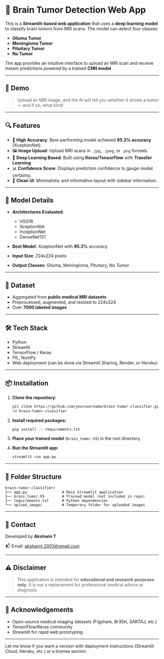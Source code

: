 # 🧠 Brain Tumor Detection Web App

This is a **Streamlit-based web application** that uses a **deep learning model** to classify brain tumors from MRI scans. The model can detect four classes:

* **Glioma Tumor**
* **Meningioma Tumor**
* **Pituitary Tumor**
* **No Tumor**

The app provides an intuitive interface to upload an MRI scan and receive instant predictions powered by a trained **CNN model**.

---

## 🚀 Demo

> Upload an MRI image, and the AI will tell you whether it shows a tumor — and if so, what kind!

---

## 🔍 Features

* 🎯 **High Accuracy**: Best-performing model achieved **95.3% accuracy** (XceptionNet).
* 🖼 **Image Upload**: Upload MRI scans in `.jpg`, `.jpeg`, or `.png` formats.
* 🤖 **Deep Learning Based**: Built using **Keras/TensorFlow** with **Transfer Learning**.
* 📊 **Confidence Score**: Displays prediction confidence to gauge model certainty.
* 📁 **Clean UI**: Minimalistic and informative layout with sidebar information.

---

## 🧠 Model Details

* **Architectures Evaluated**:

  * VGG16
  * XceptionNet
  * InceptionNet
  * DenseNet121
* **Best Model**: XceptionNet with **95.3%** accuracy
* **Input Size**: 224x224 pixels
* **Output Classes**: Glioma, Meningioma, Pituitary, No Tumor

---

## 📂 Dataset

* Aggregated from **public medical MRI datasets**
* Preprocessed, augmented, and resized to 224x224
* Over **7000 labeled images**

---

## 🛠 Tech Stack

* Python
* Streamlit
* TensorFlow / Keras
* PIL, NumPy
* Web deployment (can be done via Streamlit Sharing, Render, or Heroku)

---

## 📦 Installation

1. **Clone the repository:**

   ```bash
   git clone https://github.com/yourusername/brain-tumor-classifier.git
   cd brain-tumor-classifier
   ```

2. **Install required packages:**

   ```bash
   pip install -r requirements.txt
   ```

3. **Place your trained model** (`brain_tumor.h5`) in the root directory.

4. **Run the Streamlit app:**

   ```bash
   streamlit run app.py
   ```

---

## 📁 Folder Structure

```
brain-tumor-classifier/
├── app.py                # Main Streamlit application
├── brain_tumor.h5        # Trained model (not included in repo)
├── requirements.txt      # Python dependencies
└── upload_image/         # Temporary folder for uploaded images
```

---

## 📧 Contact

Developed by **Akshwin T**

📬 Email: [akshwint.2003@gmail.com](mailto:akshwint.2003@gmail.com)

---

## ⚠️ Disclaimer

> This application is intended for **educational and research purposes only**. It is not a replacement for professional medical advice or diagnosis.

---

## 🌟 Acknowledgements

* Open-source medical imaging datasets (Figshare, Br35H, SARTAJ, etc.)
* TensorFlow/Keras community
* Streamlit for rapid web prototyping

---

Let me know if you want a version with deployment instructions (Streamlit Cloud, Heroku, etc.) or a license section.
